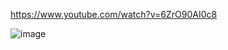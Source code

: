 https://www.youtube.com/watch?v=6ZrO90AI0c8

![image](https://user-images.githubusercontent.com/26001460/154840421-7bf44f8f-9a05-4460-8035-992a30c2274f.png)
